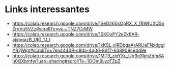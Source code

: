 # Links interessantes
* https://colab.research.google.com/drive/1SeD260xOpRX_X_fBWIUXQ5oZrvVu5VZz#scrollTo=vu-JTNZ7CrMW
* https://colab.research.google.com/drive/1SKOoPY2eZkflAR-ajxbqazB_UIG_1J_t
* https://colab.research.google.com/drive/1xKSL_vjRDbgaArARUeFNxdggiYR2jWgI#scrollTo=7ea44409-c8da-4d06-86f7-638909ce4d9e
* https://colab.research.google.com/drive/1MT9_zjnYXu_UV9n3ljmZdm8Ah0QXbmfw?usp=sharing#scrollTo=1OOm9LyoTZpZ
